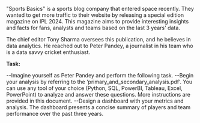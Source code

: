 "Sports Basics" is a sports blog company that entered space recently. They wanted to get more traffic to their website by releasing a special edition magazine on IPL 2024. This magazine aims to provide interesting insights and facts for
fans, analysts and teams based on the last 3 years' data.

The chief editor Tony Sharma oversees this publication, and he believes in data analytics. He reached out to Peter Pandey, a journalist in his team who is a data savvy cricket enthusiast. 

**Task:**

--Imagine yourself as Peter Pandey and perform the following task.
--Begin your analysis by referring to the ‘primary_and_secondary_analysis.pdf’. You can use any tool of your choice (Python, SQL, PowerBI, Tableau, Excel, PowerPoint) to 
   analyze and answer these questions. More instructions are provided in this document.
--Design a dashboard with your metrics and analysis. The dashboard presents a concise summary of players and team performance over the past three years.



